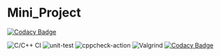 # Mini_Project

[![Codacy Badge](https://api.codacy.com/project/badge/Grade/1f619ad679f0446d86b6e49820450081)](https://app.codacy.com/gh/stepin104570/Mini_Project?utm_source=github.com&utm_medium=referral&utm_content=stepin104570/Mini_Project&utm_campaign=Badge_Grade)


![C/C++ CI](https://github.com/stepin104570/Mini_Project/workflows/C/C++%20CI/badge.svg?branch=main)
![unit-test](https://github.com/stepin104570/Mini_Project/workflows/unit-test/badge.svg?branch=main)
![cppcheck-action](https://github.com/stepin104570/Mini_Project/workflows/cppcheck-action/badge.svg?branch=main)
![Valgrind](https://github.com/stepin104570/Mini_Project/workflows/Valgrind/badge.svg?branch=main)
[![Codacy Badge](https://api.codacy.com/project/badge/Grade/1f619ad679f0446d86b6e49820450081)](https://app.codacy.com/gh/stepin104570/Mini_Project?utm_source=github.com&utm_medium=referral&utm_content=stepin104570/Mini_Project&utm_campaign=Badge_Grade)
